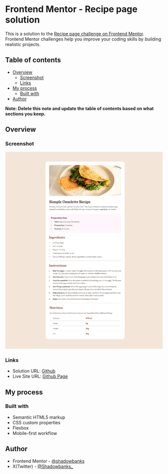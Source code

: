 # Frontend Mentor - Recipe page solution

This is a solution to the [Recipe page challenge on Frontend Mentor](https://www.frontendmentor.io/challenges/recipe-page-KiTsR8QQKm). Frontend Mentor challenges help you improve your coding skills by building realistic projects. 

## Table of contents

- [Overview](#overview)
  - [Screenshot](#screenshot)
  - [Links](#links)
- [My process](#my-process)
  - [Built with](#built-with)
- [Author](#author)

**Note: Delete this note and update the table of contents based on what sections you keep.**

## Overview

### Screenshot

![Desktop View](./assets/images/desktop_recipePage_index.html.png)

### Links

- Solution URL: [Github](https://github.com/shadowbanks-frontendmaster-challenges/recipePage)
- Live Site URL: [Github Page](https://shadowbanks-frontendmaster-challenges.github.io/recipePage/)

## My process

### Built with

- Semantic HTML5 markup
- CSS custom properties
- Flexbox
- Mobile-first workflow

## Author

- Frontend Mentor - [@shadowbanks](https://www.frontendmentor.io/profile/shadowbanks)
- X(Twitter) - [@Shadowbanks_](https://x.com/Shadowbanks_)
